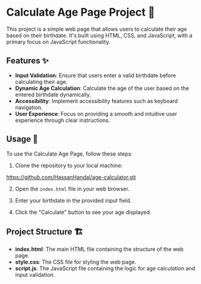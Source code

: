 # Calculate Age Page Project 📅

This project is a simple web page that allows users to calculate their age based on their birthdate. It's built using HTML, CSS, and JavaScript, with a primary focus on JavaScript functionality.

## Features ✨

- **Input Validation**: Ensure that users enter a valid birthdate before calculating their age.
- **Dynamic Age Calculation**: Calculate the age of the user based on the entered birthdate dynamically.
- **Accessibility**: Implement accessibility features such as keyboard navigation.
- **User Experience**: Focus on providing a smooth and intuitive user experience through clear instructions.

## Usage 🚀

To use the Calculate Age Page, follow these steps:

1. Clone the repository to your local machine:
   
https://github.com/HassanHandal/age-calculator.git

2. Open the `index.html` file in your web browser.

3. Enter your birthdate in the provided input field.

4. Click the "Calculate" button to see your age displayed.

## Project Structure 🏗️

- **index.html**: The main HTML file containing the structure of the web page.
- **style.css**: The CSS file for styling the web page.
- **script.js**: The JavaScript file containing the logic for age calculation and input validation.


